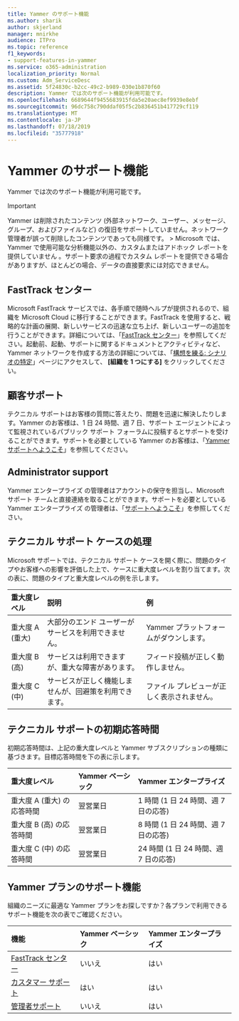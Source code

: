 ```yaml
---
title: Yammer のサポート機能
ms.author: sharik
author: skjerland
manager: mnirkhe
audience: ITPro
ms.topic: reference
f1_keywords:
- support-features-in-yammer
ms.service: o365-administration
localization_priority: Normal
ms.custom: Adm_ServiceDesc
ms.assetid: 5f24830c-b2cc-49c2-b989-030e1b870f60
description: Yammer では次のサポート機能が利用可能です。
ms.openlocfilehash: 6689644f9455683915fda5e20aec8ef9939e8ebf
ms.sourcegitcommit: 96dc758c790ddaf05f5c2b836451b417729cf119
ms.translationtype: MT
ms.contentlocale: ja-JP
ms.lasthandoff: 07/18/2019
ms.locfileid: "35777918"
---
```

# <a name="support-features-in-yammer"></a>Yammer のサポート機能

Yammer では次のサポート機能が利用可能です。
  
> [!IMPORTANT]
> Yammer は削除されたコンテンツ (外部ネットワーク、ユーザー、メッセージ、グループ、およびファイルなど) の復旧をサポートしていません。ネットワーク管理者が誤って削除したコンテンツであっても同様です。 > Microsoft では、Yammer で使用可能な分析機能以外の、カスタムまたはアドホック レポートを提供していません 。サポート要求の過程でカスタム レポートを提供できる場合がありますが、ほとんどの場合、データの直接要求には対応できません。 
  
## <a name="fasttrack-center"></a>FastTrack センター
<a name="bkmk_FastTrackCenter"> </a>

Microsoft FastTrack サービスでは、各手順で随時ヘルプが提供されるので、組織を Microsoft Cloud に移行することができます。FastTrack を使用すると、戦略的な計画の展開、新しいサービスの迅速な立ち上げ、新しいユーザーの追加を行うことができます。詳細については、「[FastTrack センター](https://go.microsoft.com/fwlink/?LinkID=518597&amp;clcid=0x409)」を参照してください。起動前、起動、サポートに関するドキュメントとアクティビティなど、Yammer ネットワークを作成する方法の詳細については、「[構想を練る: シナリオの特定](https://fasttrack.microsoft.com/office/envision/identify-scenarios)」ページにアクセスして、 **[組織を 1 つにする]** をクリックしてください。
  
## <a name="customer-support"></a>顧客サポート
<a name="BKMK_Customersupport"> </a>

テクニカル サポートはお客様の質問に答えたり、問題を迅速に解決したりします。Yammer のお客様は、1 日 24 時間、週 7 日、サポート エージェントによって監視されているパブリック サポート フォーラムに投稿するとサポートを受けることができます。サポートを必要としている Yammer のお客様は、「[Yammer サポートへようこそ](https://go.microsoft.com/fwlink/p/?LinkId=330921)」を参照してください。
  
## <a name="administrator-support"></a>Administrator support
<a name="BKMK_Administratorsupport"> </a>

Yammer エンタープライズ の管理者はアカウントの保守を担当し、Microsoft サポート チームと直接連絡を取ることができます。サポートを必要としている Yammer エンタープライズ の管理者は、「[サポートへようこそ](https://go.microsoft.com/fwlink/p/?LinkId=330922)」を参照してください。
  
## <a name="technical-support-case-handling"></a>テクニカル サポート ケースの処理
<a name="BKMK_Administratorsupport"> </a>

Microsoft サポートでは、テクニカル サポート ケースを開く際に、問題のタイプやお客様への影響を評価した上で、ケースに重大度レベルを割り当てます。次の表に、問題のタイプと重大度レベルの例を示します。 
  
|**重大度レベル**|**説明**|**例**|
|:-----|:-----|:-----|
|重大度 A (重大)  <br/> |大部分のエンド ユーザーがサービスを利用できません。  <br/> |Yammer プラットフォームがダウンします。  <br/> |
|重大度 B (高)  <br/> |サービスは利用できますが、重大な障害があります。  <br/> |フィード投稿が正しく動作しません。  <br/> |
|重大度 C (中)  <br/> |サービスが正しく機能しませんが、回避策を利用できます。  <br/> |ファイル プレビューが正しく表示されません。  <br/> |
   
## <a name="technical-support-initial-response-times"></a>テクニカル サポートの初期応答時間
<a name="BKMK_Administratorsupport"> </a>

初期応答時間は、上記の重大度レベルと Yammer サブスクリプションの種類に基づきます。目標応答時間を下の表に示します。
  
|**重大度レベル**|**Yammer ベーシック**|**Yammer エンタープライズ**|
|:-----|:-----|:-----|
|重大度 A (重大) の応答時間  <br/> |翌営業日  <br/> |1 時間 (1 日 24 時間、週 7 日の応答)  <br/> |
|重大度 B (高) の応答時間  <br/> |翌営業日  <br/> |8 時間 (1 日 24 時間、週 7 日の応答)  <br/> |
|重大度 C (中) の応答時間  <br/> |翌営業日  <br/> |24 時間 (1 日 24 時間、週 7 日の応答)  <br/> |
   
## <a name="support-features-across-yammer-plans"></a>Yammer プランのサポート機能
<a name="BKMK_Administratorsupport"> </a>

組織のニーズに最適な Yammer プランをお探しですか？各プランで利用できるサポート機能を次の表でご確認ください。
  
|**機能**|**Yammer ベーシック**|**Yammer エンタープライズ**|
|:-----|:-----|:-----|
|[FastTrack センター](https://go.microsoft.com/fwlink/?LinkID=518597&amp;clcid=0x409) <br/> |いいえ  <br/> |はい  <br/> |
|[カスタマー サポート](support-features-in-yammer.md#customer-support) <br/> |はい  <br/> |はい  <br/> |
|[管理者サポート](support-features-in-yammer.md#administrator-support) <br/> |いいえ  <br/> |はい  <br/> |
   

